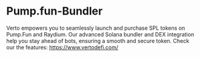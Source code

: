 # Pump.fun-Bundler
Verto empowers you to seamlessly launch and purchase SPL tokens on Pump.Fun and Raydium. Our advanced Solana bundler and DEX integration help you stay ahead of bots, ensuring a smooth and secure token.
Check our the features: https://www.vertodefi.com/
